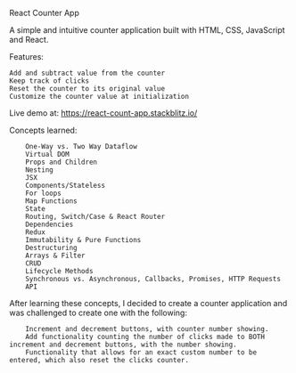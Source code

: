 React Counter App

A simple and intuitive counter application built with HTML, CSS, JavaScript and React.

Features:

    Add and subtract value from the counter
    Keep track of clicks
    Reset the counter to its original value
    Customize the counter value at initialization

Live demo at: https://react-count-app.stackblitz.io/

Concepts learned:

        One-Way vs. Two Way Dataflow
        Virtual DOM
        Props and Children
        Nesting
        JSX
        Components/Stateless
        For loops
        Map Functions
        State
        Routing, Switch/Case & React Router
        Dependencies
        Redux
        Immutability & Pure Functions
        Destructuring
        Arrays & Filter
        CRUD
        Lifecycle Methods
        Synchronous vs. Asynchronous, Callbacks, Promises, HTTP Requests
        API
        
 After learning these concepts, I decided to create a counter application and was challenged to create one with the following:
 
        Increment and decrement buttons, with counter number showing.
        Add functionality counting the number of clicks made to BOTH increment and decrement buttons, with the number showing.
        Functionality that allows for an exact custom number to be entered, which also reset the clicks counter.
        
